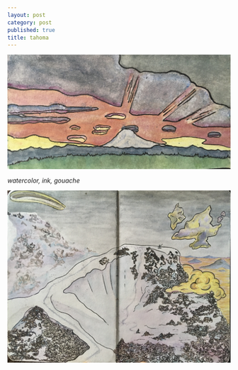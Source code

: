 ```yaml
---
layout: post
category: post
published: true
title: tahoma
---
```

![sunrise](/media/tahoma-sunrise.jpeg)
<!--more-->
<span class='date fr'>*watercolor, ink, gouache*</span><br>  
  
  
  
![tour](/media/tour.jpeg)